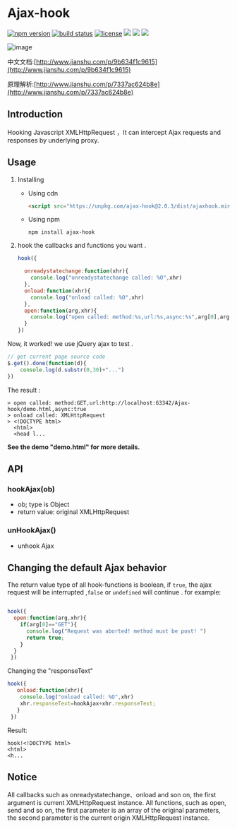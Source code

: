 # Ajax-hook

[![npm version](https://img.shields.io/npm/v/ajax-hook.svg)](https://www.npmjs.org/package/ajax-hook) [![build status](https://travis-ci.org/wendux/Ajax-hook.svg?branch=master)](https://travis-ci.org/wendux/Ajax-hook) [![license](https://img.shields.io/github/license/mashape/apistatus.svg)](https://opensource.org/licenses/mit-license.php) ![](https://img.shields.io/badge/typeScript-support-orange.svg)  ![](https://img.shields.io/badge/support-%3E%3Des5-orange.svg) [![](https://img.shields.io/github/size/wendux/Ajax-hook/dist/ajaxhook.min.js.svg)](https://unpkg.com/ajax-hook@1.8.0/dist/ajaxhook.min.js)



![image](https://github.com/wendux/Ajax-hook/raw/master/ajaxhook.png)

中文文档:[http://www.jianshu.com/p/9b634f1c9615](http://www.jianshu.com/p/9b634f1c9615)

原理解析:[http://www.jianshu.com/p/7337ac624b8e](http://www.jianshu.com/p/7337ac624b8e)

## Introduction

Hooking  Javascript  XMLHttpRequest ，It can intercept Ajax requests and responses by underlying proxy.

## Usage

1. Installing

   - Using cdn 

     ```html
     <script src="https://unpkg.com/ajax-hook@2.0.3/dist/ajaxhook.min.js"></script>
     ```

   - Using npm

     ```shell
     npm install ajax-hook
     ```

2. hook the callbacks and functions you want .

   ```javascript
   hook({
   
     onreadystatechange:function(xhr){
       console.log("onreadystatechange called: %O",xhr)
     },
     onload:function(xhr){
       console.log("onload called: %O",xhr)
     },
     open:function(arg,xhr){
       console.log("open called: method:%s,url:%s,async:%s",arg[0],arg[1],arg[2])
     }
   })
   
   ```

Now, it worked! we use jQuery ajax  to test .

```javascript
// get current page source code 
$.get().done(function(d){
    console.log(d.substr(0,30)+"...")
})
```

The result :

```
> open called: method:GET,url:http://localhost:63342/Ajax-hook/demo.html,async:true
> onload called: XMLHttpRequest
> <!DOCTYPE html>
  <html>
  <head l...
```

**See the demo "demo.html" for more details.**

## API

### hookAjax(ob)

- ob; type is Object
- return value: original XMLHttpRequest

### unHookAjax()

- unhook Ajax 

## Changing the default Ajax behavior

The return value type of all hook-functions is boolean, if `true`, the ajax request  will be interrupted ,`false` or `undefined` will continue .  for example:

```javascript

hook({
  open:function(arg,xhr){
    if(arg[0]=="GET"){
      console.log("Request was aborted! method must be post! ")
      return true;
    }
  } 
 })
```

Changing the "responseText"

```javascript
hook({
   onload:function(xhr){
    console.log("onload called: %O",xhr)
    xhr.responseText=hookAjax+xhr.responseText;
   }
 })
```

Result:

```
hook!<!DOCTYPE html>
<html>
<h...
```



## Notice

All callbacks such as onreadystatechange、onload and son on, the first argument is current XMLHttpRequest instance. All functions, such as open, send and so on, the first parameter is an array of the original parameters, the second parameter is the current origin XMLHttpRequest instance.
